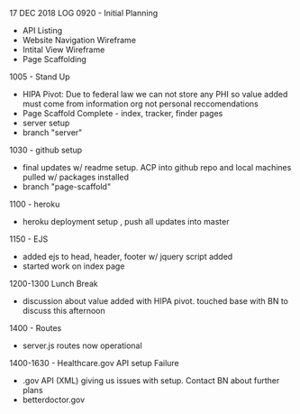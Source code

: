 17 DEC 2018 LOG
0920 - Initial Planning
  - API Listing
  - Website Navigation Wireframe
  - Intital View Wireframe
  - Page Scaffolding

1005 - Stand Up
  - HIPA Pivot: Due to federal law we can not store any PHI so value added must come from information org not personal reccomendations
  - Page Scaffold Complete - index, tracker, finder pages
  - server setup
  - branch "server"

1030 - github setup
  - final updates w/ readme setup.  ACP into github repo and local machines pulled w/ packages installed
  - branch "page-scaffold"

1100 - heroku
  - heroku deployment setup , push all updates into master

1150 - EJS
  - added ejs to head, header, footer w/ jquery script added
  - started work on index page

1200-1300 Lunch Break
  - discussion about value added with HIPA pivot. touched base with BN to discuss this afternoon

1400 - Routes
  - server.js routes now operational

1400-1630 - Healthcare.gov API setup Failure
  - .gov API (XML) giving us issues with setup. Contact BN about further plans
  - betterdoctor.gov

